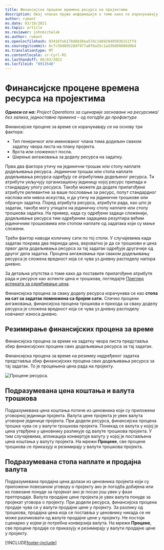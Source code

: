```yaml
---
title: Финансијске процене времена ресурса на пројектима
description: Овај чланак пружа информације о томе како се израчунавају финансијске процене за време.
author: rumant
ms.date: 03/19/2021
ms.topic: article
ms.reviewer: johnmichalak
ms.author: rumant
ms.openlocfilehash: 03416feb178d883bba57dc14692049503b151ffd
ms.sourcegitcommit: 6cfc50d89528df977a8f6a55c1ad39d99800d9b4
ms.translationtype: MT
ms.contentlocale: sr-Cyrl-RS
ms.lasthandoff: 06/03/2022
ms.locfileid: "8913546"
---
```

# <a name="financial-estimates-for-resource-time-on-projects"></a>Финансијске процене времена ресурса на пројектима

_**Односи се на:** Project Operations за сценарије засноване на ресурсима/без залиха, једноставна примена – од погодбе до профактуре_

Финансијске процене за време се израчунавају се на основу три фактора: 

- Тип генеричког или именованог члана тима додељен сваком задатку чвора листа на плану пројекта. 
- Врста или сложеност посла.
- Ширење ангажовања за доделу ресурса на задатку. 

Прва два фактора утичу на јединични трошак или стопу наплате додељивања ресурса. Јединични трошак или стопа наплате додељивања ресурса одређују се атрибутима додељеног ресурса. Ти атрибути укључују организациону јединицу којој ресурс припада и стандардну улогу ресурса. Такође можете да додате прилагођене атрибуте релевантне за ваше пословање за ресурс, попут стандардног наслова или нивоа искуства, и да утичу на јединичне трошкове или обрачун задатка.
Поред атрибута ресурса, атрибути рада, као што је задатак, такође могу утицати на јединичну стопу наплате или стопу трошкова задатка. На пример, када су одређени задаци сложенији, додељивање ресурса тим одређеним задацима резултира већим јединичним трошковима или стопом наплате од задатака који су мање сложени.   

Трећи фактор наводи количину сати по тој стопи. У случајевима када задатак покрива два периода цена, вероватно је да се трошкови и цена првог дела додељивања ресурса за тај задатак одређује другачије од другог дела задатка. Процена ангажовања при сваком додељивању ресурса је сложена вредност која се чува уз дневну расподелу напора дневно.

За детаљна упутства о томе како да поставите прилагођене атрибуте рада и ресурсе као аспекте цена и трошкова, погледајте [Преглед аспеката за одређивање цена](../pricing-costing/pricing-dimensions-overview.md).

Финансијска процена за сваку доделу ресурса израчунава се као **стопа на сат за задатак помножена са бројем сати.**  Слично процени ангажовања, финансијска процена трошкова и прихода за сваку доделу ресурса је сложена вредност која се чува уз дневну расподелу новчаног износа дневно. 

## <a name="summarizing-financial-estimates-for-time"></a>Резимирање финансијских процена за време
Финансијска процена за време на задатку чвора листа представља збир финансијских процена свих додељивања ресурса за тај задатак.

Финансијска процена за време на резимеу надређеног задатка представља збир финансијских процена свих додељивања ресурса за тај задатак. То је процењена цена рада на пројекту. 

![Процене ресурса.](./media/navigation12.png)

## <a name="default-cost-price-and-cost-currency"></a>Подразумевана цена коштања и валута трошкова

Подразумевана цена коштања потиче из ценовника који су приложени уговорној јединици пројекта. Валута цене пројекта је увек валута уговорне јединице пројекта. При додели ресурса, финансијска процена трошка чува се у валути трошкова пројекта. Понекад се валута у којој је цена утврђена у ценовнику разликује од валуте трошкова пројекта. У тим случајевима, апликација конвертује валуту у којој је постављена цена коштања у валуту пројекта. На мрежи **Процене**, све процене трошкова се приказују и резимирају у валути трошкова пројекта. 

## <a name="default-bill-rate-and-sales-currency"></a>Подразумевана стопа наплате и продајна валута

Подразумевана продајна цена долази из ценовника пројекта који су приложени повезаном уговору о пројекту ако је погодба добијена или из повезане понуде за пројекат ако је посао још увек у фази претпродаје. Валута продајне цене пројекта је увек валута понуде за пројекат уговора о пројекту. При додели ресурса, финансијска процена продаје чува се у валути продајне цене у пројекту. За разлику од трошкова, продајна цена која се поставља у ценовнику никада се не може разликовати од валуте продајне цене у пројекту. Не постоји сценарио у којем је потребна конверзија валута. На мрежи **Процене**, све процене продаје се приказују и резимирају у валути продајне цене у пројекту. 

[!INCLUDE[footer-include](../includes/footer-banner.md)]
